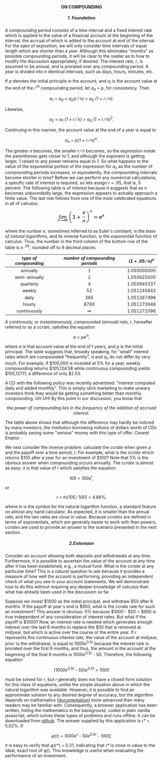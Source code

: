 <h4 align="center">ON COMPOUNDING</h4>

<h5 align="center"> 1. Foundation </h5>

A *compounding period* consists of a time interval and a fixed interest rate
which is applied to the value of a financial account at the beginning
of the interval, the accrual of which is added to the account at end of the interval.
For the sake of exposition, we will only consider
time intervals of equal length which are shorter than a year.
Although this eliminates "months" as possible compounding periods,
it will be clear to the reader as to how to modify the discussion appropriately, 
if desired.  The interest rate, *r*, is assumed to be annual, and is
prorated over any compounding period. A year is divided into *n* identical
intervals, such as days, hours, minutes, etc.

If *p* denotes the initial principle in the account, and *a<sub>i</sub>*
is the account value at the end of the *i<sup> th</sup>* compounding period,
let *a<sub>0</sub>* = *p*, for consistency.  Then
<p align="center"><i>
a<sub>1</sub> = a<sub>0</sub> + a<sub>0</sub>(r &frasl; n)
= a<sub>0</sub> (1 + r &frasl; n).
</i></p>
Likewise,
<p align="center"><i>
a<sub>2</sub> = a<sub>1</sub> (1 + r &frasl; n) 
= a<sub>0</sub> (1 + r &frasl; n)<sup>2</sup>.
</i></p>

Continuing in this manner, the account value at the end of a year is equal to
<p align="center"><i>
a<sub>n</sub> = p(1 + r &frasl; n)<sup>n</sup>.
</i></p>

The greater *n* becomes, the smaller *r &frasl; n* becomes, so the expression inside
the parentheses gets closer to 1, and although the exponent is getting larger,
1 raised to any power remains equal to 1.  So what happens to the value of
the exponential portion of the expression for *a<sub>n</sub>* as the number of
compounding periods increases, or equivalently, the compounding intervals become
shorter in time?  Before we can perform any numerical calculations, a specific rate of interest is required, so lets assign *r* = .05, that is, 5 percent.
The following table is of interest because it suggests that as *n* becomes unboundedly large, the expression appears to actually approach a finite value.  The last row
follows from one of the most celebrated equations in all of calculus:

<p align="center">
<img src="limit.png">
</p>

where the number *e*, sometimes referred to as Euler's constant, is the *base of natural
logarithms*, and its inverse function, is the *exponential* function of calculus.  Thus,
the number in the third column of the bottom row of the table is *e<sup> .05</sup>*, rounded off to 9 decimal places.

| *type of compounding* | *number of compounding periods* | *(1 + .05 &frasl; n)<sup>n</sup>* |
| :---: | :---: | :---: |
| annually | 1           | 1.050000000 |
| semi-annually | 2      | 1.050625000 |
| quarterly | 4          | 1.050945337 |
| weekly | 52            | 1.051245842 |
| daily | 365            | 1.051267496 |
| hourly | 8760          | 1.051270946 |
| continuously | &infin; | 1.051271096 |

A *continously,* or *instantaneously, compounded (annual) rate, r*,
hereafter referred to as a *ccrate*, satisfies the equation

<p align="center"><i> a = pe<sup>rt</sup>, </i></p>

where *a* is that account value at the end of *t* years, and *p* is the initial principal.  The table suggests that, broadly speaking, for "small" interest rates
which are compounded "frequently",
*a* and *a<sub>n</sub>* do not differ by very much.  For example,
if $100,000 is invested at 5% for a year, weekly compounding returns $105,124.58 while continuous compounding yields $105,127.11, a difference of only $2.53.

A CD with the following policy was recently advertised: "interest computed daily and added monthly".  This is simply slick marketing to make unwary investors think
they would be getting something better than monthly compounding. *UH UH!*  By this point in our discussion, you know that

<p align="center"><i> the power of compounding lies in the frequency of the addition of accrued interest. </i></p>
    
The table above shows that although the difference may hardly be noticed by many investors,
the institution borrowing millions of dollars worth of CDs is probably saving some
"serious" money with this type of offer.  *Caveat Emptor*.

We next consider the inverse problem: calculate the *ccrate* when given *p* and
the payoff over a time period, *t*.  For example, what is the *ccrate* which returns $105 after a year
for an investment of $100?
Note that 5% is the obvious answer when compounding occurs annually.  The *ccrate* is almost as easy:
it is that value of *r* which satisfies the equation
<p align="center"><i>105 = 100e<sup>r</sup>,</i></p>
or
<p align="center"><i>r = ln(105 &frasl; 100) = 4.88%,</i></p>
    
where *ln* is the symbol for the natural logarithm function, a standard feature on almost
any hand calculator.  As expected, it is smaller than the annual rate, and the two
rates are close in value.  Because *ccrates* are defined in terms of exponentials,
which are generally easier to work with than powers, *ccrates* are used to provide an answer to the scenario presented in the next section.

<h5 align="center"> 2.Extension </h5>

Consider an account allowing both deposits and withdrawals at any time.  Furthermore, it is possible
to ascertain the value of the account at any time after it has been established, e.g., a mutual fund.
What is the *ccrate* at any particular time?  This is a natural question to ask because
it provides a measure of how well the account is performing, providing an independent
check of what you see in your account statements.  We will demonstrate how to do this without requiring any deeper knowledge of calculus than what has already been used
in the discussion so far.

Suppose we invest $1000 as the initial principal, and withdraw $50 after 6 months.  If the payoff at
year's end is $950, what is the *ccrate* rate for such an investment?
This answer is obvious: 0% because $1000 - $50 = $950 is true independent of any consideration
of interest rates.  But what if the payoff is $1000?  Now, an interest rate is needed which
generates enough interest over the last 6 months to replace the $50 that is removed at midyear, but which is
active over the course of the entire year.  If *r* represents this continuous interest rate,
the value of the account at midyear, prior to the withdrawal, is equal to
1000*e*<sup>0.5*r*</sup>
because the interest rate is prorated over the first 6 months, and thus, the amount in the account at the
beginning of the final 6 months is 1000*e*<sup>0.5*r*</sup> - 50.  Therefore, the following
equation

<p align="center"><i> (1000e<sup>0.5r</sup> - 50)e<sup>0.5r</sup> = 1000 </i></p>

must be solved for *r*, but *r* generally does not have a closed form
solution for this class of equations,
unlike the simple situation above in which the natural logarithm was
available.  However, it is possible to find an approximate solution to any desired degree
of accuracy, but the algorithm depends on mathematics
\[[documentation](https://github.com/NYgramps/ccrate/blob/master/DOC.md)\] 
more advanced than many readers
may be familiar with.  Consequently, a browser application has been written, hiding
the mathematics in the background,
coded in plain vanilla javascript, which solves these types of problems
and runs offline.  It can be downloaded from [github](https://github.com/NYgramps/ccrate).
The answer supplied by this application is _r\*_ = 5.02%.  If

<p align="center"><i> &phi;(r) = 1000e<sup>r</sup> - 50e<sup>0.5r</sup> -
    1000, </i></p>

it is easy to verify that &phi;(_r\*_) = 0.21, indicating that _r\*_ is close in value
to the ideal, exact root of &phi;(). This knowledge is useful when evaluating the
performance of an investment.
